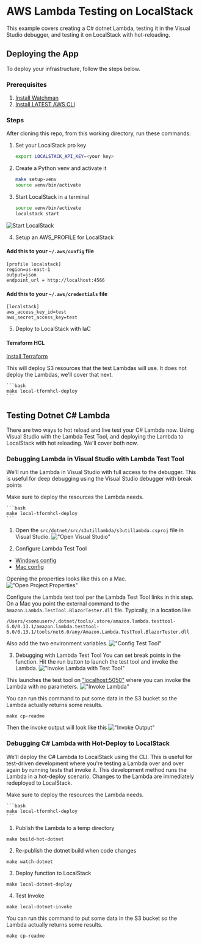 # AWS Lambda Testing on LocalStack
This example covers creating a C# dotnet Lambda, testing it in the Visual Studio debugger, and testing it on
LocalStack with hot-reloading.

## Deploying the App

To deploy your infrastructure, follow the steps below.

### Prerequisites

1. [Install Watchman](https://facebook.github.io/watchman/)
2. [Install LATEST AWS CLI](https://docs.aws.amazon.com/cli/latest/userguide/getting-started-install.html)

### Steps

After cloning this repo, from this working directory, run these commands:

1. Set your LocalStack pro key

      ```bash
      export LOCALSTACK_API_KEY=<your key>
      ```

2. Create a Python venv and activate it

      ```bash
      make setup-venv
      source venv/bin/activate
      ```

3. Start LocalStack in a terminal

      ```bash
      source venv/bin/activate
      localstack start
      ```

![Start LocalStack](./docs/img/start-localstack.png "Start LocalStack")

4. Setup an AWS_PROFILE for LocalStack

#### Add this to your `~/.aws/config` file

```text
[profile localstack]
region=us-east-1
output=json
endpoint_url = http://localhost:4566
```

#### Add this to your `~/.aws/credentials` file

```text
[localstack]
aws_access_key_id=test
aws_secret_access_key=test
```

5. Deploy to LocalStack with IaC 

#### Terraform HCL

[Install Terraform](https://developer.hashicorp.com/terraform/tutorials/aws-get-started/install-cli)

This will deploy S3 resources that the test Lambdas will use. It does not deploy the Lambdas, we'll cover that next.

    ```bash
    make local-tformhcl-deploy
    ```

## Testing Dotnet C# Lambda
There are two ways to hot reload and live test your C# Lambda now.
Using Visual Studio with the Lambda Test Tool, and deploying the Lambda to LocalStack with hot reloading.
We'll cover both now.

### Debugging Lambda in Visual Studio with Lambda Test Tool
We'll run the Lambda in Visual Studio with full access to the debugger. 
This is useful for deep debugging using the Visual Studio debugger with break points

Make sure to deploy the resources the Lambda needs.

    ```bash
    make local-tformhcl-deploy
    ```

1. Open the `src/dotnet/src/s3utillambda/s3utillambda.csproj` file in Visual Studio. 
!["Open Visual Studio"](./docs/img/open-visual-studio.png "Open Visual Studio")

2. Configure Lambda Test Tool

- [Windows config](https://github.com/aws/aws-lambda-dotnet/blob/master/Tools/LambdaTestTool/README.md#configure-for-visual-studio)
- [Mac config](https://github.com/aws/aws-lambda-dotnet/blob/master/Tools/LambdaTestTool/README.md#configure-for-visual-studio-for-mac)

Opening the properties looks like this on a Mac.
!["Open Project Properties"](./docs/img/open-props.png "Open Project Properties")

Configure the Lambda test tool per the Lambda Test Tool links in this step.
On a Mac you point the external command to the `Amazon.Lambda.TestTool.BlazorTester.dll` file.
Typically, in a location like
```text
/Users/<someuser>/.dotnet/tools/.store/amazon.lambda.testtool-6.0/0.13.1/amazon.lambda.testtool-6.0/0.13.1/tools/net6.0/any/Amazon.Lambda.TestTool.BlazorTester.dll
```
Also add the two environment variables.
!["Config Test Tool"](./docs/img/config-test-tool.png "Config Test Tool")

3. Debugging with Lambda Test Tool
You can set break points in the function. Hit the run button to launch the test tool and invoke the Lambda.
!["Invoke Lambda with Test Tool"](./docs/img/start-test-tool.png "Invoke Lambda with Test Tool")

This launches the test tool on ["localhost:5050"](http://localhost:5050 "Invoke Lambda") where you can invoke the Lambda with no parameters.
!["Invoke Lambda"](./docs/img/exec-lambda-test-tool.png "Invoke Lambda")

You can run this command to put some data in the S3 bucket so the Lambda actually returns some results.

```shell
make cp-readme
```

Then the invoke output will look like this
!["Invoke Output"](./docs/img/invoke-output.png "Invoke Output")

### Debugging C# Lambda with Hot-Deploy to LocalStack
We'll deploy the C# Lambda to LocalStack using the CLI. 
This is useful for test-driven development where you're testing a Lambda over and over again by running tests that invoke it.
This development method runs the Lambda in a hot-deploy scenario. Changes to the Lambda are immediately redeployed to LocalStack.

Make sure to deploy the resources the Lambda needs.

    ```bash
    make local-tformhcl-deploy
    ```

1. Publish the Lambda to a temp directory

```shell
make build-hot-dotnet
```

2. Re-publish the dotnet build when code changes

```shell
make watch-dotnet
```

3. Deploy function to LocalStack

```shell
make local-dotnet-deploy
```

4. Test Invoke

```shell
make local-dotnet-invoke
```

You can run this command to put some data in the S3 bucket so the Lambda actually returns some results.

```shell
make cp-readme
```

